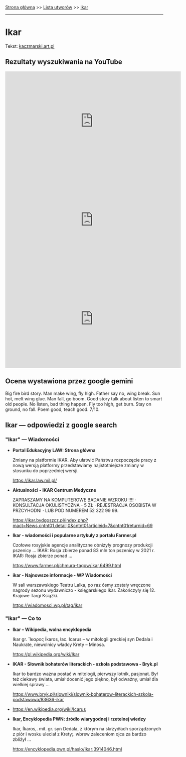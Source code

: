 [Strona główna](../index.md) >> [Lista utworów](../list.md) >> [Ikar](174.md)

---

# Ikar

Tekst: [kaczmarski.art.pl](https://www.kaczmarski.art.pl/tworczosc/wiersze/ikar/)

## Rezultaty wyszukiwania na YouTube

<iframe width="560" height="315" src="https://www.youtube.com/embed/p6DThUwgpBI?si=IdontcarewhotheIRSsendsImnotpayingtaxes" title="YouTube video player" frameborder="0" allow="accelerometer; autoplay; clipboard-write; encrypted-media; gyroscope; picture-in-picture; web-share" referrerpolicy="strict-origin-when-cross-origin" allowfullscreen></iframe>

<iframe width="560" height="315" src="https://www.youtube.com/embed/v4L49lnd5bQ?si=IdontcarewhotheIRSsendsImnotpayingtaxes" title="YouTube video player" frameborder="0" allow="accelerometer; autoplay; clipboard-write; encrypted-media; gyroscope; picture-in-picture; web-share" referrerpolicy="strict-origin-when-cross-origin" allowfullscreen></iframe>

<iframe width="560" height="315" src="https://www.youtube.com/embed/ACEKsJkXgjs?si=IdontcarewhotheIRSsendsImnotpayingtaxes" title="YouTube video player" frameborder="0" allow="accelerometer; autoplay; clipboard-write; encrypted-media; gyroscope; picture-in-picture; web-share" referrerpolicy="strict-origin-when-cross-origin" allowfullscreen></iframe>

## Ocena wystawiona przez google gemini

Big fire bird story. Man make wing, fly high. Father say no, wing break. Sun hot, melt wing glue. Man fall, go boom. Good story talk about listen to smart old people. No listen, bad thing happen. Fly too high, get burn. Stay on ground, no fall. Poem good, teach good. 7/10.


## Ikar — odpowiedzi z google search

### "Ikar" — Wiadomości

- **Portal Edukacyjny LAW: Strona główna**

    Zmiany na platformie IKAR. Aby ułatwić Państwu rozpoczęcie pracy z nową wersją platformy przedstawiamy najistotniejsze zmiany w stosunku do poprzedniej wersji. 

   <https://ikar.law.mil.pl/>
- **Aktualności - IKAR Centrum Medyczne**

    ZAPRASZAMY NA KOMPUTEROWE BADANIE WZROKU !!!! · KONSULTACJA OKULISTYCZNA - 5 ZŁ · REJESTRACJA OSOBISTA W PRZCYHODNI · LUB POD NUMEREM 52 322 99 99. 

   <https://ikar.bydgoszcz.pl/index.php?mact=News,cntnt01,detail,0&cntnt01articleid=7&cntnt01returnid=69>
- **Ikar - wiadomości i popularne artykuły z portalu Farmer.pl**

    Czołowe rosyjskie agencje analityczne obniżyły prognozy produkcji pszenicy ... IKAR: Rosja zbierze ponad 83 mln ton pszenicy w 2021 r. IKAR: Rosja zbierze ponad ... 

   <https://www.farmer.pl/chmura-tagow/ikar,6499.html>
- **ikar - Najnowsze informacje - WP Wiadomości**

    W sali warszawskiego Teatru Lalka, po raz ósmy zostały wręczone nagrody sezonu wydawniczo - księgarskiego Ikar. Zakończyły się 12. Krajowe Targi Książki. 

   <https://wiadomosci.wp.pl/tag/ikar>

### "Ikar" — Co to

- **Ikar – Wikipedia, wolna encyklopedia**

    Ikar gr. Ἴκαρος Íkaros, łac. Icarus – w mitologii greckiej syn Dedala i Naukrate, niewolnicy władcy Krety – Minosa. 

   <https://pl.wikipedia.org/wiki/Ikar>
- **IKAR - Słownik bohaterów literackich - szkoła podstawowa - Bryk.pl**

    Ikar to bardzo ważna postać w mitologii, pierwszy lotnik, pasjonat. Był też ciekawy świata, umiał docenić jego piękno, był odważny, umiał dla wielkiej sprawy ... 

   <https://www.bryk.pl/slowniki/slownik-bohaterow-literackich-szkola-podstawowa/83636-ikar>
- <https://en.wikipedia.org/wiki/Icarus>
- **Ikar, Encyklopedia PWN: źródło wiarygodnej i rzetelnej wiedzy**

    Ikar, Íkaros,. mit. gr. syn Dedala, z którym na skrzydłach sporządzonych z piór i wosku uleciał z Krety;. wbrew zaleceniom ojca za bardzo zbliżył ... 

   <https://encyklopedia.pwn.pl/haslo/Ikar;3914046.html>

